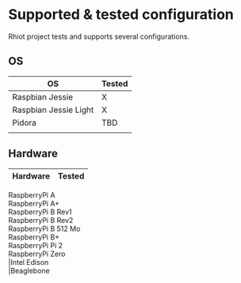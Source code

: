 # Supported & tested configuration

Rhiot project tests and supports several configurations.

## OS

|OS 	|Tested|
|--|--|
|Raspbian Jessie        |	    X|
|Raspbian Jessie Light  | 	    X|
|Pidora             	|     TBD|
| | |


## Hardware 

|Hardware 	|Tested|
|--|--|
RaspberryPi A 	
RaspberryPi A+ 	
RaspberryPi B Rev1 	
RaspberryPi B Rev2 	
RaspberryPi B 512 Mo 	
RaspberryPi B+ 	
RaspberryPi Pi 2 	
RaspberryPi Zero 	
|Intel Edison 	
|Beaglebone

